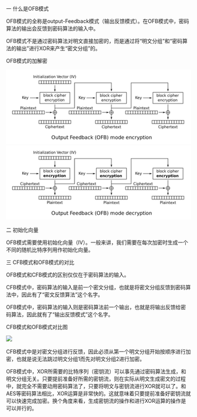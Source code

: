 一 什么是OFB模式

OFB模式的全称是output-Feedback模式（输出反馈模式）。在OFB模式中，密码算法的输出会反馈到密码算法的输入中。

OFB模式不是通过密码算法对明文直接加密的，而是通过将“明文分组”和“密码算法的输出”进行XOR来产生“密文分组”的。

OFB模式的加解密

![](jpg/wiki_ofb_encryption_white_bg.jpg)
![](jpg/wiki_ofb_decryption_white_bg.jpg)

二 初始化向量

OFB模式需要使用初始化向量（IV）。一般来讲，我们需要在每次加密时生成一个不同的随机比特序列用作初始化向量。

三 CFB模式和OFB模式的对比

OFB模式和CFB模式的区别仅仅在于密码算法的输入。

CFB模式中，密码算法的输入是前一个密文分组，也就是将密文分组反馈到密码算法中，因此有了“密文反馈算法”这个名字。

OFB模式中，密码算法的输入则是密码算法前一个输出，也就是将输出反馈给密码算法，因此就有了“输出反馈模式”这个名字。

CFB模式和OFB模式对比图

![](https://img-blog.csdn.net/20180904214202776?watermark/2/text/aHR0cHM6Ly9ibG9nLmNzZG4ubmV0L2NoZW5ncWl1bWluZw==/font/5a6L5L2T/fontsize/400/fill/I0JBQkFCMA==/dissolve/70)

CFB模式中是对密文分组进行反馈，因此必须从第一个明文分组开始按顺序进行加密，也就是说无法跳过明文分组1而先对明文分组2进行加密。

OFB模式中，XOR所需要的比特序列（密钥流）可以事先通过密码算法生成，和明文分组无关。只要提前准备好所需的密钥流，则在实际从明文生成密文的过程中，就完全不需要动用密码算法了，只要将明文与密钥流进行XOR就可以了。和AES等密码算法相比，XOR运算是非常快的。这就意味着只要提前准备好密钥流就可以快速完成加密。换个角度来看，生成密钥流的操作和进行XOR运算的操作是可以并行的。